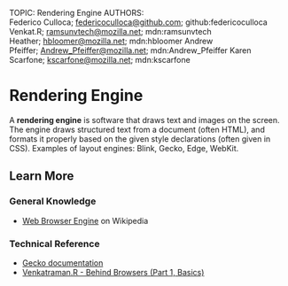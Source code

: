 TOPIC: Rendering Engine
AUTHORS: Federico Culloca; federicoculloca@github.com; github:federicoculloca
         Venkat.R; ramsunvtech@mozilla.net; mdn:ramsunvtech
         Heather; hbloomer@mozilla.net; mdn:hbloomer
         Andrew Pfeiffer; Andrew_Pfeiffer@mozilla.net; mdn:Andrew_Pfeiffer
         Karen Scarfone; kscarfone@mozilla.net; mdn:kscarfone

# Rendering Engine

A **rendering engine** is software that draws text and images on the screen. The engine
draws structured text from a document (often HTML), and formats it properly based on the
given style declarations (often given in CSS). Examples of layout engines: Blink, Gecko, Edge, WebKit.

## Learn More

### General Knowledge

- [Web Browser Engine](https://en.wikipedia.org/wiki/Web%20browser%20engine) on Wikipedia

### Technical Reference

- [Gecko documentation](https://developer.mozilla.org/en-US/docs/Mozilla/Gecko)
- [Venkatraman.R - Behind Browsers (Part 1, Basics)](https://medium.com/@ramsunvtech/behind-browser-basics-part-1-b733e9f3c0e6)
